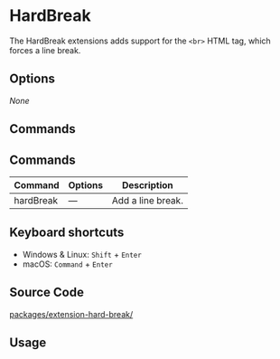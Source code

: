 # HardBreak
The HardBreak extensions adds support for the `<br>` HTML tag, which forces a line break.

## Options
*None*

## Commands
## Commands
| Command   | Options | Description       |
| --------- | ------- | ----------------- |
| hardBreak | —       | Add a line break. |

## Keyboard shortcuts
* Windows & Linux: `Shift` + `Enter`
* macOS: `Command` + `Enter`

## Source Code
[packages/extension-hard-break/](https://github.com/ueberdosis/tiptap-next/blob/main/packages/extension-hard-break/)

## Usage
<demo name="Extensions/HardBreak" highlight="13,32" />
